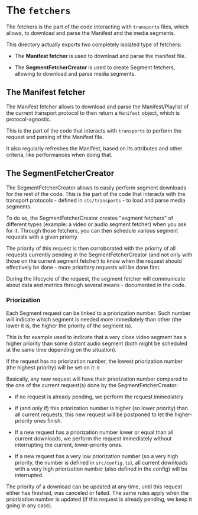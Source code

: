 # The `fetchers`

The fetchers is the part of the code interacting with `transports` files, which
allows, to download and parse the Manifest and the media segments.

This directory actually exports two completely isolated type of fetchers:

- The **Manifest fetcher** is used to download and parse the manifest file.

- The **SegmentFetcherCreator** is used to create Segment fetchers,
  allowing to download and parse media segments.

## The Manifest fetcher

The Manifest fetcher allows to download and parse the Manifest/Playlist of the
current transport protocol to then return a `Manifest` object, which is
protocol-agnostic.

This is the part of the code that interacts with `transports` to perform the
request and parsing of the Manifest file.

It also regularly refreshes the Manifest, based on its attributes and other
criteria, like performances when doing that.

## The SegmentFetcherCreator

The SegmentFetcherCreator allows to easily perform segment downloads for the
rest of the code.
This is the part of the code that interacts with the transport protocols -
defined in `stc/transports` - to load and parse media segments.

To do so, the SegmentFetcherCreator creates "segment fetchers" of different
types (example: a video or audio segment fetcher) when you ask for it.
Through those fetchers, you can then schedule various segment requests with a
given priority.

The priority of this request is then corroborated with the priority of all
requests currently pending in the SegmentFetcherCreator (and not only with
those on the current segment fetcher) to know when the request should
effectively be done - more prioritary requests will be done first.

During the lifecycle of the request, the segment fetcher will communicate about
data and metrics through several means - documented in the code.

### Priorization

Each Segment request can be linked to a priorization number.
Such number will indicate which segment is needed more immediately than other
(the lower it is, the higher the priority of the segment is).

This is for example used to indicate that a very close video segment has a
higher priority than some distant audio segment (both might be scheduled at the
same time depending on the situation).

If the request has no priorization number, the lowest priorization number
(the highest priority) will be set on it: `0`

Basically, any new request will have their priorization number compared to the
one of the current request(s) done by the SegmentFetcherCreator:

- if no request is already pending, we perform the request immediately

- if (and only if) this priorization number is higher (so lower priority) than
  all current requests, this new request will be postponed to let the
  higher-priority ones finish.

- If a new request has a priorization number lower or equal than all current
  downloads, we perform the request immediately without interrupting the
  current, lower-priority ones.

- If a new request has a very low priorization number (so a very high
  priority, the number is defined in `src/config.ts`), all current downloads
  with a very high priorization number (also defined in the config) will be
  interrupted.

The priority of a download can be updated at any time, until this request either
has finished, was canceled or failed. The same rules apply when the priorization
number is updated (if this request is already pending, we keep it going in any
case).
